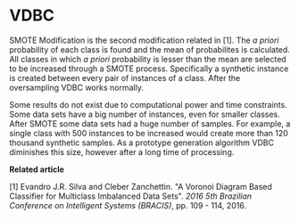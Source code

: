 # VDBC
SMOTE Modification is the second modification related in [1]. The *a priori* probability of each class is found and the mean of probabilites is calculated. All classes in which *a priori* probability is lesser than the mean are selected to be increased through a SMOTE process. Specifically a synthetic instance is created between every pair of instances of a class. After the oversampling VDBC works normally.

Some results do not exist due to computational power and time constraints. Some data sets have a big number of instances, even for smaller classes. After SMOTE some data sets had a huge number of samples. For example, a single class with 500 instances to be increased would create more than 120 thousand synthetic samples. As a prototype generation algorithm VDBC diminishes this size, however after a long time of processing.

**Related article**

[1] Evandro J.R. Silva and Cleber Zanchettin. "A Voronoi Diagram Based Classifier for Multiclass Imbalanced Data Sets". *2016 5th Brazilian Conference on Intelligent Systems (BRACIS)*, pp. 109 - 114, 2016.
